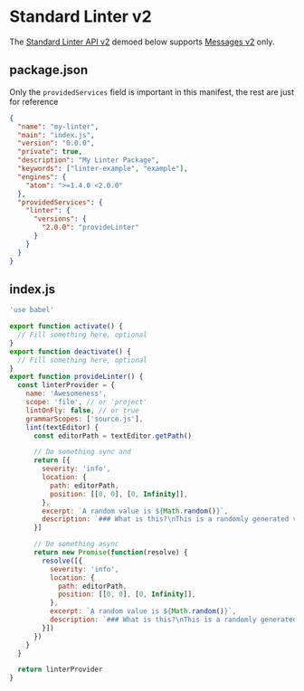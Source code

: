 # Standard Linter v2

The [Standard Linter API v2](../types/standard-linter-v2.md) demoed below supports [Messages v2](../types/linter-message-v2.md) only.

## package.json

Only the `providedServices` field is important in this manifest, the rest are just for reference

```json
{
  "name": "my-linter",
  "main": "index.js",
  "version": "0.0.0",
  "private": true,
  "description": "My Linter Package",
  "keywords": ["linter-example", "example"],
  "engines": {
    "atom": ">=1.4.0 <2.0.0"
  },
  "providedServices": {
    "linter": {
      "versions": {
        "2.0.0": "provideLinter"
      }
    }
  }
}
```

## index.js

```js
'use babel'

export function activate() {
  // Fill something here, optional
}
export function deactivate() {
  // Fill something here, optional
}
export function provideLinter() {
  const linterProvider = {
    name: 'Awesomeness',
    scope: 'file', // or 'project'
    lintOnFly: false, // or true
    grammarScopes: ['source.js'],
    lint(textEditor) {
      const editorPath = textEditor.getPath()

      // Do something sync and
      return [{
        severity: 'info',
        location: {
          path: editorPath,
          position: [[0, 0], [0, Infinity]],
        },
        excerpt: `A random value is ${Math.random()}`,
        description: `### What is this?\nThis is a randomly generated value`
      }]

      // Do something async
      return new Promise(function(resolve) {
        resolve([{
          severity: 'info',
          location: {
            path: editorPath,
            position: [[0, 0], [0, Infinity]],
          },
          excerpt: `A random value is ${Math.random()}`,
          description: `### What is this?\nThis is a randomly generated value`
        }])
      })
    }
  }

  return linterProvider
}
```
